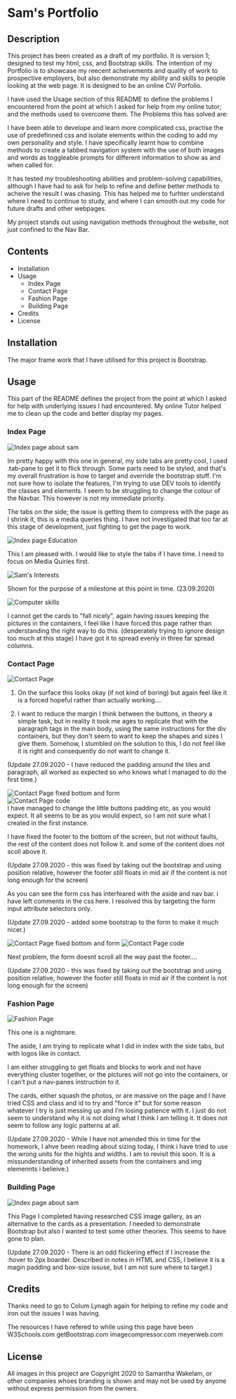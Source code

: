 # Sam's Portfolio

## Description

This project has been created as a draft of my portfolio. It is version 1; designed to test my html, css, and Bootstrap skills. 
The intention of my Portfolio is to showcase my reecent acheivements and quality of work to prospective employers, but also demonstrate my ability and skills to people looking at the web page. It is designed to be an online CV/ Porfolio. 

I have used the Usage section of this  README to define the problems I encountered from the point at which I asked for help from my online tutor; and the methods used to overcome them. 
The Problems this has solved are: 

I have been able to develope and learn more complicated css, practise the use of predefinned css and isolate elements within the coding to add my own personality and style. I have specifically learnt how to combine methods to create a tabbed navigation system with the use of both images and words as toggleable prompts for different information to show as and when called for.

It has tested my troubleshooting abilities and problem-solving capabilities, although I have had to ask for help to refine and define better methods to acheive the result I was chasing. This has helped me to furhter understand where I need to continue to study, and where I can smooth out my code for future drafts and other webpages. 

My project stands out using navigation methods throughout the website, not just confined to the Nav Bar. 

## Contents 

* Installation 
* Usage
    * Index Page
    * Contact Page
    * Fashion Page
    * Building Page
* Credits
* License 

## Installation

The major frame work that I have utilised for this project is Bootstrap. 

## Usage

This part of the README defines the project from the point at which I asked for help with underlying issues I had encountered. My online Tutor helped me to clean up the code and better display my pages. 

 ### Index Page
 ![Index page about sam](assets/images/screenshots/homeSam-min.JPG)

Im pretty happy with this one in general, my side tabs are pretty cool, I used .tab-pane to get it to flick through. Some parts need to be styled, and that's my overall frustration is how to target and override the bootstrap stuff. 
I'm not sure how to isolate the features, I'm trying to use DEV tools to identify the classes and elements. I seem to be struggling to change the colour of the Navbar. 
 This however is not my immediate priority. 

The tabs on the side; the issue is getting them to compress with the page as I shrink it, this is a media queries thing. I have not investigated that too far at this stage of development, just fighting to get the page to work.


 ![Index page Education](assets/images/screenshots/homeEdu-min.JPG)

 This I am pleased with. I would like to style the tabs if I have time. I need to focus on Media Quiries first.

 ![Sam's Interests ](assets/images/screenshots/homeInt-min.JPG)

 Shown for the purpose of a milestone at this point in time. (23.09.2020)

 ![Computer skills](assets/images/screenshots/homeComp-min.JPG)

I cannot get the cards to "fall nicely", again having issues keeping the pictures in the containers, I feel like I have forced this page rather than understanding the right way to do this. (desperately trying to ignore design too much at this stage) I have got it to spread evenly in three far spread columns. 

 ### Contact Page 
 ![Contact Page ](assets/images/screenshots/Contact-min.JPG)

 1.	On the surface this looks okay (if not kind of boring) but again feel like it is a forced hopeful rather than actually working....

2.	I want to reduce the margin I think between the buttons, in theory a simple task, but in reality it took me ages to replicate that with the paragraph tags in the main body, using the same instructions for the div containers, but they don't seem to want to keep the shapes and sizes I give them.  Somehow, I stumbled on the solution to this, I do not feel like it is right and consequently do not want to change it.

(Update 27.09.2020 - I have reduced the padding around the tiles and paragraph, all worked as expected so who knows what I managed to do the first time.)   
      

![Contact Page fixed bottom and form ](assets/images/screenshots/formInterfear-min.JPG)   
![Contact Page code](assets/images/screenshots/formCodeBad-min.JPG)   
I have managed to change the little buttons padding etc, as you would expect. It all seems to be as you would expect, so I am not sure what I created in the first instance. 

I have fixed the footer to the bottom of the screen, but not without faults, the rest of the content does not follow it. and some of the content does not scoll above it. 

(Update 27.09.2020 - this was fixed by taking out the bootstrap and using position relative, however the footer still floats in mid air if the content is not long enough for the screen)

As you can see the form css has interfeared with the aside and nav bar. i have left comments in the css here. I resolved this by targeting the form input attribute selectors only. 

(Update 27.09.2020 - added some bootstrap to the form to make it much nicer.)

![Contact Page fixed bottom and form ](assets/images/screenshots/fixedBottom-min.JPG)
![Contact Page code](assets/images/screenshots/formCodeGood-min.JPG)

Next problem, the form doesnt scroll all the way past the footer.... 

(Update 27.09.2020 - this was fixed by taking out the bootstrap and using position relative, however the footer still floats in mid air if the content is not long enough for the screen)


 ### Fashion Page
 ![Fashion Page](assets/images/screenshots/FashionNotts-min.JPG)

This one is a nightmare.

The aside, I am trying to replicate what I did in index with the side tabs, but with logos like in contact.

I am either struggling to get floats and blocks to work and not have everything cluster together, or the pictures will not go into the containers, or I can’t put a nav-panes instruction to it.

The cards, either squash the photos, or are massive on the page and I have tried CSS and class and id to try and "force it" but for some reason whatever I try is just messing up and I’m losing patience with it. I just do not seem to understand why it is not doing what I think I am telling it. It does not seem to follow any logic patterns at all.

(Update 27.09.2020 - While I have not amended this in time for the homework, I ahve been reading about sizing today, I think i have tried to use the wrong units for the hights and widths. I am to revisit this soon. It is a missunderstanding of inherited assets from the containers and img elemennts i belieive.)

 ### Building Page
 ![Index page about sam](assets/images/screenshots/building-min.JPG)

This Page I completed having researched CSS image gallery, as an alternative to the cards as a presentation. I needed to demonstrate Bootstrap but also I wanted to test some other theories. This seems to have gone to plan. 

(Update 27.09.2020 - There is an odd flickering effect if I increase the :hover to 2px boarder. Described in notes in HTML and CSS, I believe it is a magin padding and box-size issuse, but I am not sure where to target.)

## Credits 

Thanks need to go to Colum Lynagh again for helping to refine my code and iron out the issues I was having. 

The resources I have refered to while using this page have been 
W3Schools.com
getBootstrap.com 
imagecompressor.com
meyerweb.com

## License

All images in this project are Copyright 2020 to Samantha Wakelam, or other companies whoes branding is shown and may not be used by anyone without express permission from the owners. 
